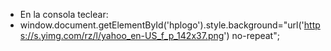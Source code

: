 - En la consola teclear:
 - window.document.getElementById('hplogo').style.background="url('https://s.yimg.com/rz/l/yahoo_en-US_f_p_142x37.png') no-repeat";
